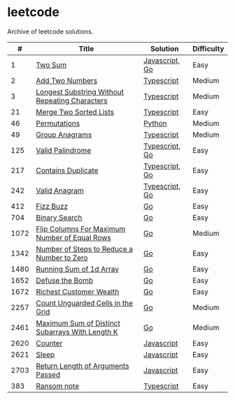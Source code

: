 # leetcode

Archive of leetcode solutions.

| #    | Title                                                                                                                            | Solution                                                                   | Difficulty |
| ---- | -------------------------------------------------------------------------------------------------------------------------------- | -------------------------------------------------------------------------- | ---------- |
| 1    | [Two Sum](https://leetcode.com/problems/two-sum)                                                                                 | [Javascript, Go](./algorithms/two-sum/)                                    | Easy       |
| 2    | [Add Two Numbers](https://leetcode.com/problems/add-two-numbers/description)                                                     | [Typescript](./algorithms/add-two-numbers/)                                | Medium     |
| 3    | [Longest Substring Without Repeating Characters](https://leetcode.com/problems/longest-substring-without-repeating-characters)   | [Typescript](./algorithms/longest-substring-without-repeating-characters/) | Medium     |
| 21   | [Merge Two Sorted Lists](https://leetcode.com/problems/merge-two-sorted-lists)                                                   | [Typescript](./algorithms/merge-two-sorted-lists/)                         | Easy       |
| 46   | [Permutations](https://leetcode.com/problems/permutations/description/)                                                          | [Python](./algorithms/permutations/)                                       | Medium     |
| 49   | [Group Anagrams](https://leetcode.com/problems/group-anagrams/description/)                                                      | [Typescript](./algorithms/group-anagrams/)                                 | Medium     |
| 125  | [Valid Palindrome](https://leetcode.com/problems/valid-palindrome/description/)                                                  | [Typescript, Go](./algorithms/valid-palindrome/)                           | Easy       |
| 217  | [Contains Duplicate](https://leetcode.com/problems/contains-duplicate/description/)                                              | [Typescript, Go](./algorithms/contains-duplicate)                          | Easy       |
| 242  | [Valid Anagram](https://leetcode.com/problems/valid-anagram/description/)                                                        | [Typescript, Go](./algorithms/valid-anagram)                               | Easy       |
| 412  | [Fizz Buzz](https://leetcode.com/problems/fizz-buzz)                                                                             | [Go](./algorithms/fizz-buzz/)                                              | Easy       |
| 704  | [Binary Search](https://leetcode.com/problems/binary-search)                                                                     | [Go](./algorithms/binary-search/)                                          | Easy       |
| 1072 | [Flip Columns For Maximum Number of Equal Rows](https://leetcode.com/problems/flip-columns-for-maximum-number-of-equal-rows)     | [Go](./algorithms/flip-columns-for-maximum-number-of-equal-rows/)          | Medium     |
| 1342 | [Number of Steps to Reduce a Number to Zero](https://leetcode.com/problems/number-of-steps-to-reduce-a-number-to-zero)           | [Go](./algorithms/number-of-steps-to-reduce-a-number-to-zero/)             | Easy       |
| 1480 | [Running Sum of 1d Array](https://leetcode.com/problems/running-sum-of-1d-array)                                                 | [Go](./algorithms/running-sum-of-1d-array/)                                | Easy       |
| 1652 | [Defuse the Bomb](https://leetcode.com/problems/defuse-the-bomb)                                                                 | [Go](./algorithms/defuse-the-bomb/)                                        | Easy       |
| 1672 | [Richest Customer Wealth](https://leetcode.com/problems/richest-customer-wealth)                                                 | [Go](./algorithms/richest-customer-wealth/)                                | Easy       |
| 2257 | [Count Unguarded Cells in the Grid](https://leetcode.com/problems/count-unguarded-cells-in-the-grid)                             | [Go](./algorithms/count-unguarded-cells-in-the-grid)                       | Medium     |
| 2461 | [Maximum Sum of Distinct Subarrays With Length K](https://leetcode.com/problems/maximum-sum-of-distinct-subarrays-with-length-k) | [Go](./algorithms/maximum-sum-of-distinct-subarrays-with-length-k/)        | Medium     |
| 2620 | [Counter](https://leetcode.com/problems/counter)                                                                                 | [Javascript](./algorithms/counter/)                                        | Easy       |
| 2621 | [Sleep](https://leetcode.com/problems/sleep)                                                                                     | [Javascript](./algorithms/twoSum/)                                         | Easy       |
| 2703 | [Return Length of Arguments Passed](https://leetcode.com/problems/return-length-of-arguments-passed)                             | [Javascript](./algorithms/return-length-of-arguments-passed/)              | Easy       |
| 383  | [Ransom note](https://leetcode.com/problems/ransom-note/)                                                                        | [Typescript](./algorithms/ransom-note)                                     | Easy       |
